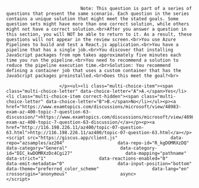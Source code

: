<p class="card-text">
							
								Note: This question is part of a series of questions that present the same scenario. Each question in the series contains a unique solution that might meet the stated goals. Some question sets might have more than one correct solution, while others might not have a correct solution.<br>After you answer a question in this section, you will NOT be able to return to it. As a result, these questions will not appear in the review screen.<br>You use Azure Pipelines to build and test a React.js application.<br>You have a pipeline that has a single job.<br>You discover that installing JavaScript packages from npm takes approximately five minutes each time you run the pipeline.<br>You need to recommend a solution to reduce the pipeline execution time.<br>Solution: You recommend defining a container job that uses a custom container that has the JavaScript packages preinstalled.<br>Does this meet the goal?<br>
							
						</p><ul><li class="multi-choice-item"><span class="multi-choice-letter" data-choice-letter="A">A.</span>Yes</li><li class="multi-choice-item correct-hidden"><span class="multi-choice-letter" data-choice-letter="B">B.</span>No</li></ul><p><a href="https://www.examtopics.com/discussions/microsoft/view/48983-exam-az-400-topic-7-question-63-discussion/">https://www.examtopics.com/discussions/microsoft/view/48983-exam-az-400-topic-7-question-63-discussion/</a></p><p><a href="http://116.198.226.11/az400/topic-07-question-63.html">http://116.198.226.11/az400/topic-07-question-63.html</a></p><script src="https://giscus.app/client.js"                    data-repo="azsamples/az204"                    data-repo-id="R_kgDOMRXzDQ"                    data-category="General"                    data-category-id="DIC_kwDOMRXzDc4Cgi27"                    data-mapping="pathname"                    data-strict="1"                    data-reactions-enabled="0"                    data-emit-metadata="0"                    data-input-position="bottom"                    data-theme="preferred_color_scheme"                    data-lang="en"                    crossorigin="anonymous"                    async>                    </script>